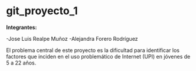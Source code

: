 # git_proyecto_1

**Integrantes:**

-Jose Luis Realpe Muñoz
-Alejandra Forero Rodríguez


El problema central de este proyecto es la dificultad para identificar los factores que inciden en el uso problemático de Internet (UPI) en jóvenes de 5 a 22 años.
